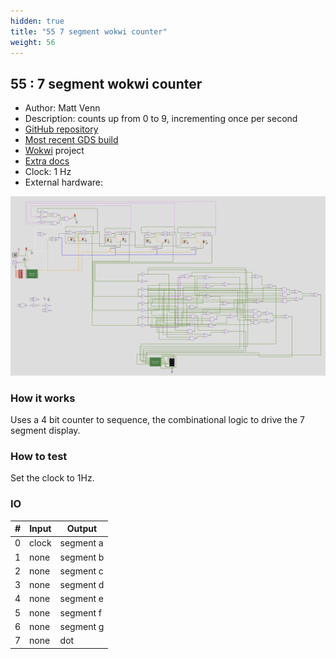 ```yaml
---
hidden: true
title: "55 7 segment wokwi counter"
weight: 56
---
```


## 55 : 7 segment wokwi counter

* Author: Matt Venn
* Description: counts up from 0 to 9, incrementing once per second
* [GitHub repository](https://github.com/TinyTapeout/tt03-test-7seg)
* [Most recent GDS build](https://github.com/TinyTapeout/tt03-test-7seg/actions/runs/4766551854)
* [Wokwi](https://wokwi.com/projects/340805072482992722) project
* [Extra docs]()
* Clock: 1 Hz
* External hardware: 

![picture](images/7seg-counter.png)

### How it works

Uses a 4 bit counter to sequence, the combinational logic to drive the 7 segment display.


### How to test

Set the clock to 1Hz.


### IO

| # | Input        | Output       |
|---|--------------|--------------|
| 0 | clock  | segment a |
| 1 | none  | segment b |
| 2 | none  | segment c |
| 3 | none  | segment d |
| 4 | none  | segment e |
| 5 | none  | segment f |
| 6 | none  | segment g |
| 7 | none  | dot |

